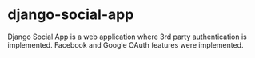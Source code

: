 # django-social-app

Django Social App is a web application where 3rd party authentication is implemented.
Facebook and Google OAuth features were implemented.
